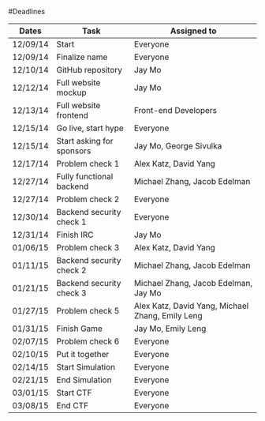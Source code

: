 #Deadlines
 

| Dates    | Task                                 | Assigned to                                        | 
| -------- | ------------------------------------ | ----------------------                             |
| 12/09/14 | Start                                | Everyone                                           |    
| 12/09/14 | Finalize name                        | Everyone                                           |  
| 12/10/14 | GitHub repository                    | Jay Mo                                             |
| 12/12/14 | Full website mockup                  | Jay Mo                                             |  
| 12/13/14 | Full website frontend                | Front-end Developers                               | 
| 12/15/14 | Go live, start hype                  | Everyone                                           |  
| 12/15/14 | Start asking for sponsors            | Jay Mo, George Sivulka                             | 
| 12/17/14 | Problem check 1                      | Alex Katz, David Yang                              |
| 12/27/14 | Fully functional backend             | Michael Zhang, Jacob Edelman                       | 
| 12/27/14 | Problem check 2                      | Everyone                                           | 
| 12/30/14 | Backend security check 1             | Everyone                                           |
| 12/31/14 | Finish IRC                           | Jay Mo                                             |
| 01/06/15 | Problem check 3                      | Alex Katz, David Yang                              |
| 01/11/15 | Backend security check 2             | Michael Zhang, Jacob Edelman                       |
| 01/21/15 | Backend security check 3             | Michael Zhang, Jacob Edelman, Jay Mo               |
| 01/27/15 | Problem check 5                      | Alex Katz, David Yang, Michael Zhang, Emily Leng   |
| 01/31/15 | Finish Game                          | Jay Mo, Emily Leng                                 |
| 02/07/15 | Problem check 6                      | Everyone                                           |
| 02/10/15 | Put it together                      | Everyone                                           |
| 02/14/15 | Start Simulation                     | Everyone                                           |
| 02/21/15 | End Simulation                       | Everyone                                           |
| 03/01/15 | Start CTF                            | Everyone                                           |
| 03/08/15 | End CTF                              | Everyone                                           |